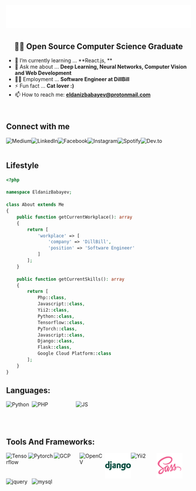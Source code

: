 <h1 align="center">
  <img src="https://raw.githubusercontent.com/eldaniiz/eldaniiz/main/eldaniz.svg" alt="Eldaniz Babayev" />
</h1>
<h2 align="center">👨‍🎓  Open Source Computer Science Graduate </h2>


- 🌱 I’m currently learning ... **React.js, **
- 💬 Ask me about ... **Deep Learning, Neural Networks, Computer Vision and Web Development**
- 👨‍💻 Employment ... **Software Engineer at DillBill**
- ⚡ Fun fact ... **Cat lover :)**
- 📫 How to reach me: **eldanizbabayev@protonmail.com**
<br />

## Connect with me 

[<img align="left" alt="Medium" src="https://img.shields.io/badge/medium-%2312100E.svg?&style=for-the-badge&logo=medium&logoColor=white" />][blog]
[<img align="left" alt="LinkedIn" src="https://img.shields.io/badge/linkedin-%230077B5.svg?&style=for-the-badge&logo=linkedin&logoColor=white" />][linkedin]
[<img align="left" alt="Facebook" src="https://img.shields.io/badge/facebook-%231877F2.svg?&style=for-the-badge&logo=facebook&logoColor=white" />][facebook]
[<img align="left" alt="Instagram" src="https://img.shields.io/badge/instagram-%2312100E.svg?&style=for-the-badge&logo=instagram&logoColor=white" />][instagram]
[<img align="left" alt="Spotify" src="https://img.shields.io/badge/spotify-%2312100E.svg?&style=for-the-badge&logo=spotify&logoColor=boldgreen" />][spotify]
[<img align="left" alt="Dev.to" src="https://img.shields.io/badge/dev.to-%2312100E.svg?&style=for-the-badge"/>][blog-2]

<br />
<br />

## Lifestyle

```php
<?php

namespace EldanizBabayev;

class About extends Me
{
    public function getCurrentWorkplace(): array
    {
        return [
            'workplace' => [
                'company' => 'DillBill',
                'position' => 'Software Engineer'         
            ]
        ];
    }

    public function getCurrentSkills(): array
    {
        return [
            Php::class,
            Javascript::class,
            Yii2::class,
            Python::class,
            Tensorflow::class,
            PyTorch::class,
            Javascript::class,
            Django::class,
            Flask::class,
            Google Cloud Platform::class
        ];
    }
}
```

## Languages:

[<img align="left" alt="Python" width="70px" src="https://www.vectorlogo.zone/logos/python/python-icon.svg" />][blog]
[<img align="left" alt="PHP" width="120px" src="https://upload.wikimedia.org/wikipedia/commons/2/27/PHP-logo.svg" />][blog]
[<img align="left" alt="JS" width="70px" src="https://seeklogo.com/images/J/javascript-js-logo-2949701702-seeklogo.com.png" />][blog]
<br />
<br />
<br />
<br />

## Tools And Frameworks:
[<img align="left" alt="Tensorflow" width="60px" src="https://seeklogo.com/images/T/tensorflow-logo-02FCED4F98-seeklogo.com.png" />][blog]
[<img align="left" alt="Pytorch" width="70px" src="https://www.vectorlogo.zone/logos/pytorch/pytorch-icon.svg" />][blog]
[<img align="left" alt="GCP" width="70px" src="https://seeklogo.com/images/G/google-cloud-logo-ADE788217F-seeklogo.com.png" />][blog]
[<img align="left" alt="OpenCV" width="70px" src="https://www.vectorlogo.zone/logos/opencv/opencv-icon.svg" />][blog]
[<img align="left" src="https://raw.githubusercontent.com/sachinverma53121/sachinverma53121/master/icons/django.png" alt=django width="70"/>][blog]
[<img align="left" alt="Yii2" width="70px" src="https://avatars0.githubusercontent.com/u/993323" />][blog]
[<img align="left" src="https://raw.githubusercontent.com/sachinverma53121/sachinverma53121/master/icons/sass.png" alt=sass width="70"/>][blog]
[<img align="left" src="https://cdn.iconscout.com/icon/free/png-512/jquery-10-1175155.png" alt=jquery width="70"/>][blog]
[<img align="left" src="https://download.logo.wine/logo/MySQL/MySQL-Logo.wine.png" alt=mysql width="100"/>][blog]


[blog]: https://eldaniiz.medium.com/
[blog-2]: https://dev.to/eldaniz/
[linkedin]: https://www.linkedin.com/in/eldaniiz/
[facebook]:https://www.facebook.com/3ldensavage/
[instagram]:https://www.instagram.com/3ldaniz/
[spotify]:https://open.spotify.com/user/xxb5bjffuomhqkouxtwnhag8o
